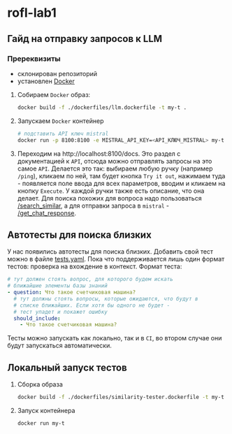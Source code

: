 # rofl-lab1

## Гайд на отправку запросов к LLM

### Пререквизиты
- склонирован репозиторий
- установлен [Docker](https://www.docker.com)

1) Собираем `Docker` образ:
    ```bash
    docker build -f ./dockerfiles/llm.dockerfile -t my-t .
    ```
2) Запускаем `Docker` контейнер
    ```bash
   # подставить API ключ mistral
    docker run -p 8100:8100 -e MISTRAL_API_KEY=<API_КЛЮЧ_MISTRAL> my-t
    ```
3) Переходим на http://localhost:8100/docs. Это раздел с документацией к `API`, отсюда можно отправлять
запросы на это самое `API`. Делается это так: выбираем любую ручку (например `/ping`), кликаем по ней, там 
будет кнопка `Try it out`, нажимаем туда - появляется поле ввода для всех параметров, вводим и кликаем на кнопку
`Execute`. У каждой ручки также есть описание, что она делает. Для поиска похожих для вопроса надо пользоваться
[/search_similar](http://0.0.0.0:8100/docs#/Questions/api_search_similar_search_similar_post), а для отправки запроса 
в `mistral` - [/get_chat_response](http://0.0.0.0:8100/docs#/Questions/api_get_chat_response_get_chat_response_post).

## Автотесты для поиска близких

У нас появились автотесты для поиска близких. Добавить свой тест можно
в файле [tests.yaml](/LLM/test/tests.yaml). Пока что поддерживается лишь 
один формат тестов: проверка на вхождение в контекст.
Формат теста:

```yaml
# тут должен стоять вопрос, для которого будем искать 
# ближайшие элементы базы знаний
- question: Что такое счетчиковая машина?
  # тут должны стоять вопросы, которые ожидаются, что будут в
  # списке ближайших. Если хотя бы одного не будет - 
  # тест упадет и покажет ошибку
  should_include:
    - Что такое счетчиковая машина?

```

Тесты можно запускать как локально, так и в `CI`, во втором
случае они будут запускаться автоматически.

## Локальный запуск тестов

1) Сборка образа
   ```bash
   docker build -f ./dockerfiles/similarity-tester.dockerfile -t my-t .
   ```
2) Запуск контейнера
   ```bash
   docker run my-t
   ```
